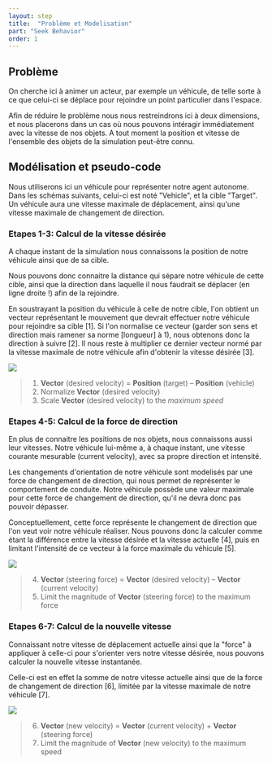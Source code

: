 ```yaml
---
layout: step
title:  "Problème et Modelisation"
part: "Seek Behavior"
order: 1
---
```


## Problème

On cherche ici à animer un acteur, par exemple un véhicule, de telle sorte à ce que celui-ci se déplace pour rejoindre un point particulier dans l'espace.

Afin de réduire le problème nous nous restreindrons ici à deux dimensions, et nous placerons dans un cas où nous pouvons intéragir immédiatement avec la vitesse de nos objets. A tout moment la position et vitesse de l'ensemble des objets de la simulation peut-être connu.

## Modélisation et pseudo-code

Nous utiliserons ici un véhicule pour représenter notre agent autonome. Dans les schémas suivants, celui-ci est noté "Vehicle", et la cible "Target".
Un véhicule aura une vitesse maximale de déplacement, ainsi qu'une vitesse maximale de changement de direction.

### Etapes 1-3: Calcul de la vitesse désirée

A chaque instant de la simulation nous connaissons la position de notre véhicule ainsi que de sa cible.

Nous pouvons donc connaitre la distance qui sépare notre véhicule de cette cible, ainsi que la direction dans laquelle il nous faudrait se déplacer (en ligne droite !) afin de la rejoindre.

En soustrayant la position du véhicule à celle de notre cible, l'on obtient un vecteur représentant le mouvement que devrait effectuer notre véhicule pour rejoindre sa cible [1].
Si l'on normalise ce vecteur (garder son sens et direction mais ramener sa norme [longueur] à 1), nous obtenons donc la direction à suivre [2].
Il nous reste à multiplier ce dernier vecteur normé par la vitesse maximale de notre véhicule afin d'obtenir la vitesse désirée [3].

![](/img/steer_seek_fig1.png)

> 1. **Vector** (desired velocity) = **Position** (target) – **Position** (vehicle)
> 2. Normalize **Vector** (desired velocity)
> 3. Scale **Vector** (desired velocity) to the *maximum speed*

### Etapes 4-5: Calcul de la force de direction

En plus de connaitre les positions de nos objets, nous connaissons aussi leur vitesses. Notre véhicule lui-même a, à chaque instant, une vitesse courante mesurable (current velocity), avec sa propre direction et intensité.

Les changements d'orientation de notre véhicule sont modelisés par une force de changement de direction, qui nous permet de représenter le comportement de conduite. Notre véhicule possède une valeur maximale pour cette force de changement de direction, qu'il ne devra donc pas pouvoir dépasser.

Conceptuellement, cette force représente le changement de direction que l'on veut voir notre véhicule réaliser.
Nous pouvons donc la calculer comme étant la différence entre la vitesse désirée et la vitesse actuelle [4], puis en limitant l'intensité de ce vecteur à la force maximale du véhicule [5].

![](/img/steer_seek_fig2.png)

> 4. **Vector** (steering force) = **Vector** (desired velocity) – **Vector** (current velocity)
> 5. Limit the magnitude of **Vector** (steering force) to the maximum force

### Etapes 6-7: Calcul de la nouvelle vitesse

Connaissant notre vitesse de déplacement actuelle ainsi que la "force" à appliquer à celle-ci pour s'orienter vers notre vitesse désirée, nous pouvons calculer la nouvelle vitesse instantanée.

Celle-ci est en effet la somme de notre vitesse actuelle ainsi que de la force de changement de direction [6], limitée par la vitesse maximale de notre véhicule [7].

![](/img/steer_seek_fig3.png)

> 6. **Vector** (new velocity) = **Vector** (current velocity) + **Vector** (steering force)
> 7. Limit the magnitude of **Vector** (new velocity) to the maximum speed